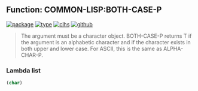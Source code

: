 ## Function: COMMON-LISP:BOTH-CASE-P
[![package](https://img.shields.io/badge/Package-COMMON--LISP-5f9ea0.svg?style=social&colorA=999999)](../) [![type](https://img.shields.io/badge/Type-Function-5f9ea0.svg?style=social&colorA=999999)](../#function) [![clhs](https://img.shields.io/badge/CLHS-BOTH--CASE--P-5f9ea0.svg?style=social&colorA=999999)](http://www.lispworks.com/documentation/HyperSpec/Body/f_upper_.htm) [![github](https://img.shields.io/badge/GitHub-View_the_source-5f9ea0.svg?style=social&colorA=999999&logo=github)](https://github.com/sbcl/sbcl/blob/master/src/code/target-char.lisp/) 

> The argument must be a character object. BOTH-CASE-P returns T if the
> argument is an alphabetic character and if the character exists in both upper
> and lower case. For ASCII, this is the same as ALPHA-CHAR-P.

### Lambda list
```cl
(char)
```
